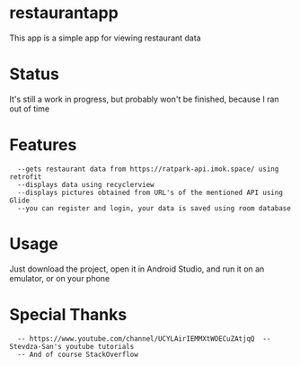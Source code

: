 # restaurantapp

This app is a simple app for viewing restaurant data

# Status
    
It's still a work in progress, but probably won't be finished, because I ran out of time

# Features

      --gets restaurant data from https://ratpark-api.imok.space/ using retrofit
      --displays data using recyclerview
      --displays pictures obtained from URL's of the mentioned API using Glide
      --you can register and login, your data is saved using room database
      
# Usage

Just download the project, open it in Android Studio, and run it on an emulator, or on your phone

# Special Thanks

      -- https://www.youtube.com/channel/UCYLAirIEMMXtWOECuZAtjqQ  -- Stevdza-San's youtube tutorials
      -- And of course StackOverflow
